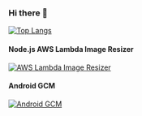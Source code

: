 ### Hi there 👋

[![Top Langs](https://github-readme-stats.vercel.app/api/top-langs/?username=MuhammadReda&hide=css&theme=dark&layout=full&langs_count=10)](https://github.com/MuhammadReda)


#### Node.js AWS Lambda Image Resizer
[![AWS Lambda Image Resizer](https://github-readme-stats.vercel.app/api/pin/?username=MuhammadReda&repo=nodejs-aws-lambda-image-resizer&theme=dark&show_owner=false)](https://github.com/MuhammadReda/nodejs-aws-lambda-image-resizer)

#### Android GCM
[![Android GCM](https://github-readme-stats.vercel.app/api/pin/?username=MuhammadReda&repo=android-gcm&theme=dark&show_owner=false)](https://github.com/MuhammadReda/android-gcm)

<!--
**MuhammadReda/MuhammadReda** is a ✨ _special_ ✨ repository because its `README.md` (this file) appears on your GitHub profile.

Here are some ideas to get you started:

- 🔭 I’m currently working on ...
- 🌱 I’m currently learning ...
- 👯 I’m looking to collaborate on ...
- 🤔 I’m looking for help with ...
- 💬 Ask me about ...
- 📫 How to reach me: ...
- 😄 Pronouns: ...
- ⚡ Fun fact: ...
-->
